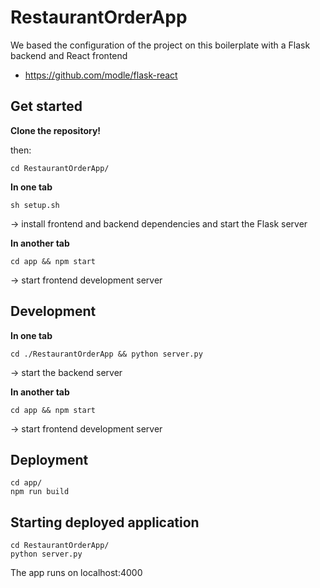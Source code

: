 # RestaurantOrderApp

We based the configuration of the project on this boilerplate with a Flask backend and React frontend

- https://github.com/modle/flask-react

## Get started

**Clone the repository!**

then:

```
cd RestaurantOrderApp/
```

**In one tab**

```
sh setup.sh
```

-> install frontend and backend dependencies and start the Flask server

**In another tab**

```
cd app && npm start
```

-> start frontend development server

## Development

**In one tab**

```
cd ./RestaurantOrderApp && python server.py
```

-> start the backend server

**In another tab**

```
cd app && npm start
```

-> start frontend development server

## Deployment

```
cd app/
npm run build
```

## Starting deployed application

```
cd RestaurantOrderApp/
python server.py
```

The app runs on localhost:4000
